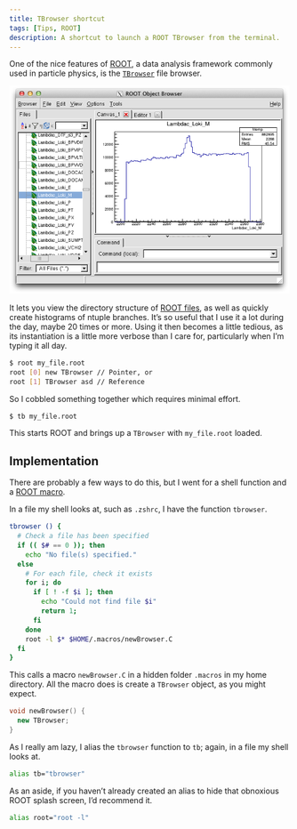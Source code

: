 ```yaml
---
title: TBrowser shortcut
tags: [Tips, ROOT]
description: A shortcut to launch a ROOT TBrowser from the terminal.
---
```


One of the nice features of [ROOT](http://root.cern.ch/), a data analysis framework commonly used in particle physics, is the [`TBrowser`](http://root.cern.ch/root/htmldoc/TBrowser) file browser.

![Old familiar: a ROOT TBrowser](/assets/img/tbrowser-shortcut/root-tbrowser.png)

It lets you view the directory structure of [ROOT files](http://root.cern.ch/root/htmldoc/TFile), as well as quickly create histograms of ntuple branches.
It’s so useful that I use it a lot during the day, maybe 20 times or more.
Using it then becomes a little tedious, as its instantiation is a little more verbose than I care for, particularly when I’m typing it all day.

```bash
$ root my_file.root
root [0] new TBrowser // Pointer, or
root [1] TBrowser asd // Reference
```

So I cobbled something together which requires minimal effort.

```bash
$ tb my_file.root
```

This starts ROOT and brings up a `TBrowser` with `my_file.root` loaded.

Implementation
--------------

There are probably a few ways to do this, but I went for a shell function and a [ROOT macro](http://root.cern.ch/drupal/content/working-macros).

In a file my shell looks at, such as `.zshrc`, I have the function `tbrowser`.

```bash
tbrowser () {
  # Check a file has been specified
  if (( $# == 0 )); then
    echo "No file(s) specified."
  else
    # For each file, check it exists
    for i; do
      if [ ! -f $i ]; then
        echo "Could not find file $i"
        return 1;
      fi
    done
    root -l $* $HOME/.macros/newBrowser.C
  fi
}
```

This calls a macro `newBrowser.C` in a hidden folder `.macros` in my home directory.
All the macro does is create a `TBrowser` object, as you might expect.

```cpp
void newBrowser() {
  new TBrowser;
}
```

As I really am lazy, I alias the `tbrowser` function to `tb`; again, in a file my shell looks at.

```bash
alias tb="tbrowser"
```

As an aside, if you haven’t already created an alias to hide that obnoxious ROOT splash screen, I’d recommend it.

```bash
alias root="root -l"
```


